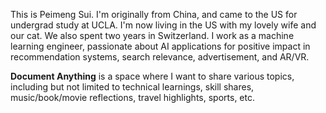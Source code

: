 This is Peimeng Sui. I'm originally from China, and came to the US for undergrad study at UCLA. I'm now living in the US with my lovely wife and our cat. We also spent two years in Switzerland. I work as a machine learning engineer, passionate about AI applications for positive impact in recommendation systems, search relevance, advertisement, and AR/VR.

**Document Anything** is a space where I want to share various topics, including but not limited to technical learnings, skill shares, music/book/movie reflections, travel highlights, sports, etc.
